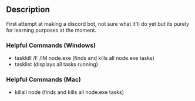 ## Description
First attempt at making a discord bot, not sure what it'll do yet but its purely for learning purposes at the moment.

### Helpful Commands (Windows)
- taskkill /F /IM node.exe (finds and kills all node.exe tasks)
- tasklist (displays all tasks running)

### Helpful Commands (Mac)
- killall node (finds and kills all node.exe tasks)